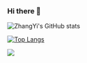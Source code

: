 ### Hi there 👋
![ZhangYi's GitHub stats](https://github-readme-stats.vercel.app/api?username=zhangyiceee&count_private=true)

[![Top Langs](https://github-readme-stats.vercel.app/api/top-langs/?username=zhangyiceee)](https://github.com/anuraghazra/github-readme-stats)



![](https://ghproxy.com/https://raw.githubusercontent.com/zhangyiceee/zhangyiceee/assets/github-contribution-grid-snake.svg)

